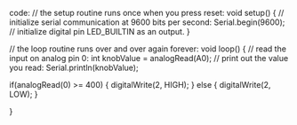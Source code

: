 code:
// the setup routine runs once when you press reset:
void setup() {
  // initialize serial communication at 9600 bits per second:
  Serial.begin(9600);
  // initialize digital pin LED_BUILTIN as an output.
}

// the loop routine runs over and over again forever:
void loop() {
  // read the input on analog pin 0:
  int knobValue = analogRead(A0);
   // print out the value you read:
  Serial.println(knobValue);

  if(analogRead(0) >= 400)
  {
    digitalWrite(2, HIGH);
  }
  else
  {
    digitalWrite(2, LOW);
  }

}
